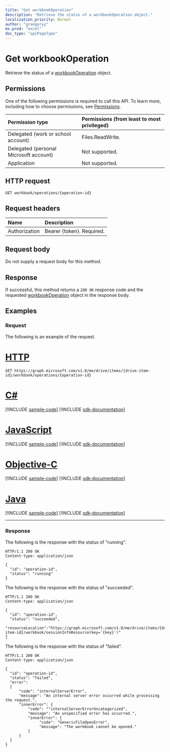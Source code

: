 ```yaml
---
title: "Get workbookOperation"
description: "Retrieve the status of a workbookOperation object."
localization_priority: Normal
author: "grangeryy"
ms.prod: "excel"
doc_type: "apiPageType"
---
```


# Get workbookOperation

Retrieve the status of a [workbookOperation](../resources/workbookoperation.md) object.

## Permissions

One of the following permissions is required to call this API. To learn more, including how to choose permissions, see [Permissions](/graph/permissions-reference).

| Permission type                        | Permissions (from least to most privileged) |
|:---------------------------------------|:--------------------------------------------|
| Delegated (work or school account)     | Files.ReadWrite. |
| Delegated (personal Microsoft account) | Not supported. |
| Application                            | Not supported. |

## HTTP request

<!-- { "blockType": "ignored" } -->

```http
GET workbook/operations/{operation-id}
```

## Request headers

| Name      |Description|
|:----------|:----------|
| Authorization | Bearer {token}. Required. |

## Request body

Do not supply a request body for this method.

## Response

If successful, this method returns a `200 OK` response code and the requested [workbookOperation](../resources/workbookoperation.md) object in the response body.

## Examples

### Request

The following is an example of the request.

# [HTTP](#tab/http)
<!-- {
  "blockType": "request",
  "name": "get_workbookoperation"
}-->

```msgraph-interactive
GET https://graph.microsoft.com/v1.0/me/drive/items/{drive-item-id}/workbook/operations/{operation-id}
```
# [C#](#tab/csharp)
[!INCLUDE [sample-code](../includes/snippets/csharp/get-workbookoperation-csharp-snippets.md)]
[!INCLUDE [sdk-documentation](../includes/snippets/snippets-sdk-documentation-link.md)]

# [JavaScript](#tab/javascript)
[!INCLUDE [sample-code](../includes/snippets/javascript/get-workbookoperation-javascript-snippets.md)]
[!INCLUDE [sdk-documentation](../includes/snippets/snippets-sdk-documentation-link.md)]

# [Objective-C](#tab/objc)
[!INCLUDE [sample-code](../includes/snippets/objc/get-workbookoperation-objc-snippets.md)]
[!INCLUDE [sdk-documentation](../includes/snippets/snippets-sdk-documentation-link.md)]

# [Java](#tab/java)
[!INCLUDE [sample-code](../includes/snippets/java/get-workbookoperation-java-snippets.md)]
[!INCLUDE [sdk-documentation](../includes/snippets/snippets-sdk-documentation-link.md)]

---


### Response

The following is the response with the status of "running".


<!-- {
  "blockType": "response",
  "truncated": true,
  "@odata.type": "microsoft.graph.workbookOperation"
} -->

```http
HTTP/1.1 200 OK
Content-type: application/json

{
  "id": "operation-id",
  "status": "running"
}
```

The following is the response with the status of "succeeded".

```http
HTTP/1.1 200 OK
Content-type: application/json

{
  "id": "operation-id",
  "status": "succeeded",
  "resourceLocation":"https://graph.microsoft.com/v1.0/me/drive/items/{drive-item-id}/workbook/sessionInfoResource(key='{key}')"
}
```

The following is the response with the status of "failed".

```http
HTTP/1.1 200 OK
Content-type: application/json

{
  "id": "operation-id",
  "status": "failed",
  "error":
  {
      "code": "internalServerError",
      "message": "An internal server error occurred while processing the request.",
      "innerError": {
          "code": ""internalServerErrorUncategorized",
          "message": "An unspecified error has occurred.",
          "innerError": {
               "code": "GenericFileOpenError",
               "message": "The workbook cannot be opened."
          }
      }
  }
}
```

<!-- uuid: 16cd6b66-4b1a-43a1-adaf-3a886856ed98
2019-02-04 14:57:30 UTC -->
<!-- {
  "type": "#page.annotation",
  "description": "Get workbookOperation",
  "keywords": "",
  "section": "documentation",
  "tocPath": ""
}-->

